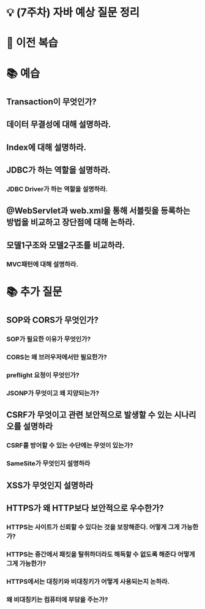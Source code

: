 # 💡 (7주차) 자바 예상 질문 정리

# 📜 이전 복습

# 📚 예습
## Transaction이 무엇인가?

## 데이터 무결성에 대해 설명하라.

## Index에 대해 설명하라.

##  JDBC가 하는 역할을 설명하라.

### JDBC Driver가 하는 역할을 설명하라.

## @WebServlet과 web.xml을 통해 서블릿을 등록하는 방법을 비교하고 장단점에 대해 논하라.

## 모델1구조와 모델2구조를 비교하라.

### MVC패턴에 대해 설명하라.

# 📚 추가 질문

## SOP와 CORS가 무엇인가?

### SOP가 필요한 이유가 무엇인가?

### CORS는 왜 브러우저에서만 필요한가?

### preflight 요청이 무엇인가?

### JSONP가 무엇이고 왜 지양되는가?

## CSRF가 무엇이고 관련 보안적으로 발생할 수 있는 시나리오를 설명하라

### CSRF를 방어할 수 있는 수단에는 무엇이 있는가?

### SameSite가 무엇인지 설명하라

## XSS가 무엇인지 설명하라

## HTTPS가 왜 HTTP보다 보안적으로 우수한가?

### HTTPS는 사이트가 신뢰할 수 있다는 것을 보장해준다. 어떻게 그게 가능한가?

### HTTPS는 중간에서 패킷을 탈취하더라도 해독할 수 없도록 해준다 어떻게 그게 가능한가?

### HTTPS에서는 대칭키와 비대칭키가 어떻게 사용되는지 논하라.

### 왜 비대칭키는 컴퓨터에 부담을 주는가?



